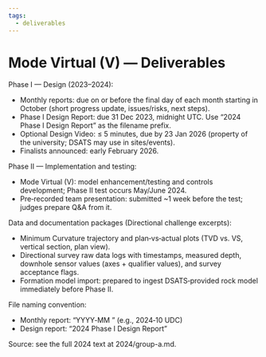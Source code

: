 ```yaml
---
tags:
  - deliverables
---
```


# Mode Virtual (V) — Deliverables

Phase I — Design (2023–2024):

- Monthly reports: due on or before the final day of each month starting in October (short progress update, issues/risks, next steps).
- Phase I Design Report: due 31 Dec 2023, midnight UTC. Use “2024 <School Abbrev> Phase I Design Report” as the filename prefix.
- Optional Design Video: ≤ 5 minutes, due by 23 Jan 2026 (property of the university; DSATS may use in sites/events).
- Finalists announced: early February 2026.

Phase II — Implementation and testing:

- Mode Virtual (V): model enhancement/testing and controls development; Phase II test occurs May/June 2024.
- Pre‑recorded team presentation: submitted ~1 week before the test; judges prepare Q&A from it.

Data and documentation packages (Directional challenge excerpts):

- Minimum Curvature trajectory and plan‑vs‑actual plots (TVD vs. VS, vertical section, plan view).
- Directional survey raw data logs with timestamps, measured depth, downhole sensor values (axes + qualifier values), and survey acceptance flags.
- Formation model import: prepared to ingest DSATS‑provided rock model immediately before Phase II.

File naming convention:

- Monthly report: “YYYY‑MM <School Abbrev>” (e.g., 2024‑10 UDC)
- Design report: “2024 <School Abbrev> Phase I Design Report”

Source: see the full 2024 text at 2024/group-a.md.
